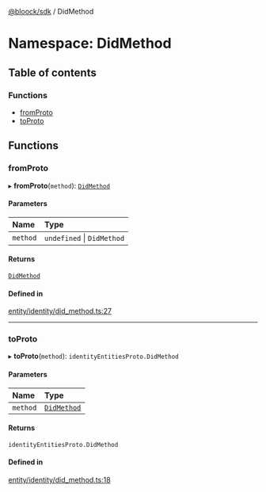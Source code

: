 [@bloock/sdk](../index.md) / DidMethod

# Namespace: DidMethod

## Table of contents

### Functions

- [fromProto](DidMethod.md#fromproto)
- [toProto](DidMethod.md#toproto)

## Functions

### fromProto

▸ **fromProto**(`method`): [`DidMethod`](../enums/DidMethod-1.md)

#### Parameters

| Name | Type |
| :------ | :------ |
| `method` | `undefined` \| `DidMethod` |

#### Returns

[`DidMethod`](../enums/DidMethod-1.md)

#### Defined in

[entity/identity/did_method.ts:27](https://github.com/bloock/bloock-sdk/blob/46978bc/languages/js/src/entity/identity/did_method.ts#L27)

___

### toProto

▸ **toProto**(`method`): `identityEntitiesProto.DidMethod`

#### Parameters

| Name | Type |
| :------ | :------ |
| `method` | [`DidMethod`](../enums/DidMethod-1.md) |

#### Returns

`identityEntitiesProto.DidMethod`

#### Defined in

[entity/identity/did_method.ts:18](https://github.com/bloock/bloock-sdk/blob/46978bc/languages/js/src/entity/identity/did_method.ts#L18)
